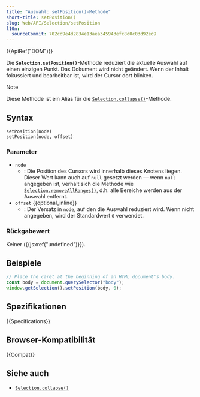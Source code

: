 ```yaml
---
title: "Auswahl: setPosition()-Methode"
short-title: setPosition()
slug: Web/API/Selection/setPosition
l10n:
  sourceCommit: 702cd9e4d2834e13aea345943efc8d0c03d92ec9
---
```


{{ApiRef("DOM")}}

Die **`Selection.setPosition()`**-Methode reduziert die aktuelle Auswahl auf einen einzigen Punkt. Das Dokument wird nicht geändert. Wenn der Inhalt fokussiert und bearbeitbar ist, wird der Cursor dort blinken.

> [!NOTE]
> Diese Methode ist ein Alias für die [`Selection.collapse()`](/de/docs/Web/API/Selection/collapse)-Methode.

## Syntax

```js-nolint
setPosition(node)
setPosition(node, offset)
```

### Parameter

- `node`
  - : Die Position des Cursors wird innerhalb dieses Knotens liegen. Dieser Wert kann auch auf `null` gesetzt werden — wenn `null` angegeben ist, verhält sich die Methode wie [`Selection.removeAllRanges()`](/de/docs/Web/API/Selection/removeAllRanges), d.h. alle Bereiche werden aus der Auswahl entfernt.
- `offset` {{optional_inline}}
  - : Der Versatz in `node`, auf den die Auswahl reduziert wird. Wenn nicht angegeben, wird der Standardwert `0` verwendet.

### Rückgabewert

Keiner ({{jsxref("undefined")}}).

## Beispiele

```js
// Place the caret at the beginning of an HTML document's body.
const body = document.querySelector("body");
window.getSelection().setPosition(body, 0);
```

## Spezifikationen

{{Specifications}}

## Browser-Kompatibilität

{{Compat}}

## Siehe auch

- [`Selection.collapse()`](/de/docs/Web/API/Selection/collapse)
